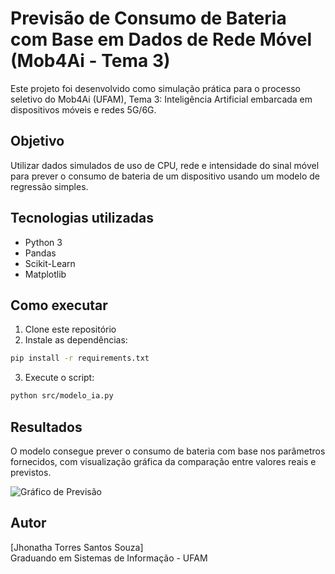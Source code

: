 # Previsão de Consumo de Bateria com Base em Dados de Rede Móvel (Mob4Ai - Tema 3)

Este projeto foi desenvolvido como simulação prática para o processo seletivo do Mob4Ai (UFAM), Tema 3: Inteligência Artificial embarcada em dispositivos móveis e redes 5G/6G.

## Objetivo

Utilizar dados simulados de uso de CPU, rede e intensidade do sinal móvel para prever o consumo de bateria de um dispositivo usando um modelo de regressão simples.

## Tecnologias utilizadas

- Python 3
- Pandas
- Scikit-Learn
- Matplotlib

## Como executar

1. Clone este repositório
2. Instale as dependências:
```bash
pip install -r requirements.txt
```
3. Execute o script:
```bash
python src/modelo_ia.py
```

## Resultados

O modelo consegue prever o consumo de bateria com base nos parâmetros fornecidos, com visualização gráfica da comparação entre valores reais e previstos.

![Gráfico de Previsão](imagens/grafico_previsao.png)

## Autor

[Jhonatha Torres Santos Souza]  
Graduando em Sistemas de Informação - UFAM  
